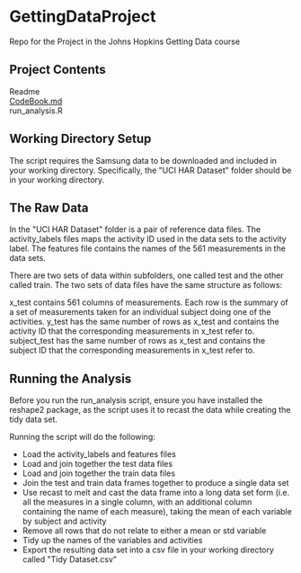 GettingDataProject
==================

Repo for the Project in the Johns Hopkins Getting Data course


Project Contents
----------------
Readme  
[CodeBook.md](https://github.com/davejermy/GettingDataProject/blob/master/CodeBook.md)  
run_analysis.R

Working Directory Setup
-----------------------
The script requires the Samsung data to be downloaded and included in your working directory.  Specifically, the "UCI HAR Dataset" folder should be in your working directory.

The Raw Data
------------
In the "UCI HAR Dataset" folder is a pair of reference data files.  The activity_labels files maps the activity ID used in the data sets to the activity label.  The features file contains the names of the 561 measurements in the data sets.

There are two sets of data within subfolders, one called test and the other called train.  The two sets of data files have the same structure as follows:

x_test contains 561 columns of measurements.  Each row is the summary of a set of measurements taken for an individual subject doing one of the activities.
y_test has the same number of rows as x_test and contains the activity ID that the corresponding measurements in x_test refer to.
subject_test has the same number of rows as x_test and contains the subject ID that the corresponding measurements in x_test refer to.


Running the Analysis
--------------------
Before you run the run_analysis script, ensure you have installed the reshape2 package, as the script uses it to recast the data while creating the tidy data set.

Running the script will do the following:
* Load the activity_labels and features files
* Load and join together the test data files
* Load and join together the train data files
* Join the test and train data frames together to produce a single data set
* Use recast to melt and cast the data frame into a long data set form (i.e. all the measures in a single column, with an additional column containing the name of each measure), taking the mean of each variable by subject and activity
* Remove all rows that do not relate to either a mean or std variable
* Tidy up the names of the variables and activities
* Export the resulting data set into a csv file in your working directory called "Tidy Dataset.csv"
